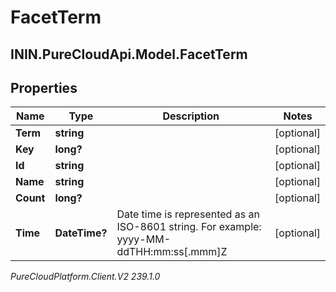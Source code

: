 # FacetTerm

## ININ.PureCloudApi.Model.FacetTerm

## Properties

|Name | Type | Description | Notes|
|------------ | ------------- | ------------- | -------------|
| **Term** | **string** |  | [optional] |
| **Key** | **long?** |  | [optional] |
| **Id** | **string** |  | [optional] |
| **Name** | **string** |  | [optional] |
| **Count** | **long?** |  | [optional] |
| **Time** | **DateTime?** | Date time is represented as an ISO-8601 string. For example: yyyy-MM-ddTHH:mm:ss[.mmm]Z | [optional] |



_PureCloudPlatform.Client.V2 239.1.0_
